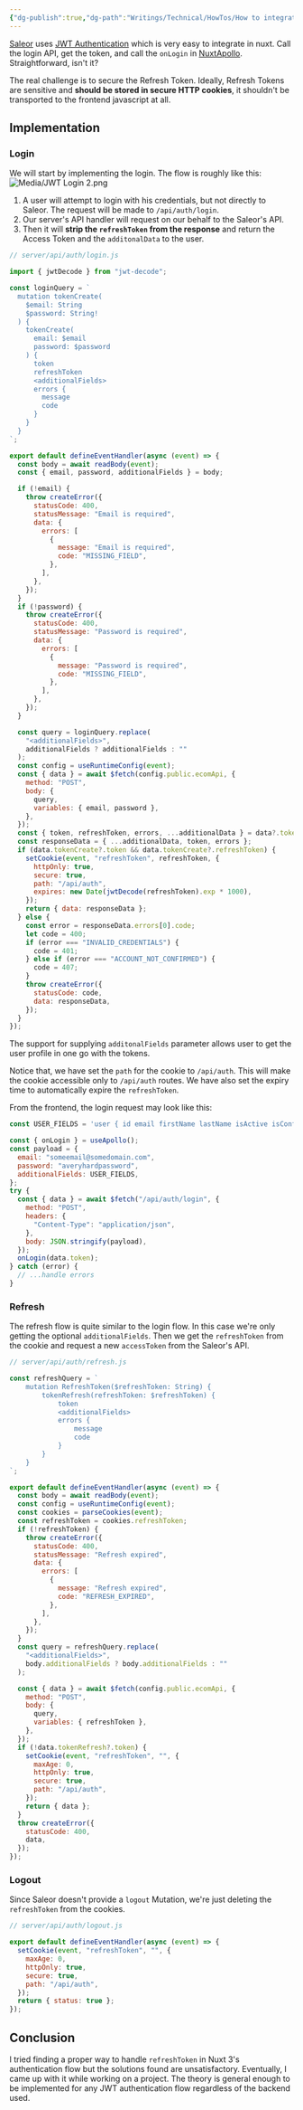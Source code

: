 ```yaml
---
{"dg-publish":true,"dg-path":"Writings/Technical/HowTos/How to integrate Saleor JWT in Nuxt 3.md","permalink":"/writings/technical/how-tos/how-to-integrate-saleor-jwt-in-nuxt-3/","title":"How to integrate Saleor JWT in Nuxt 3","tags":["technical","how-to","nuxt3","nuxt","apollo","graphql","saleor","jwt","django"]}
---
```



[Saleor](https://saleor.io) uses [JWT Authentication](https://docs.saleor.io/docs/3.x/api-usage/authentication) which is very easy to integrate in nuxt. Call the login API, get the token, and call the `onLogin` in [NuxtApollo](https://apollo.nuxtjs.org/recipes/authentication). Straightforward, isn't it?

The real challenge is to secure the Refresh Token. Ideally, Refresh Tokens are sensitive and **should be stored in secure HTTP cookies**, it shouldn't be transported to the frontend javascript at all.

## Implementation
### Login
We will start by implementing the login. The flow is roughly like this:
![Media/JWT Login 2.png](/img/user/Media/JWT%20Login%202.png)

1. A user will attempt to login with his credentials, but not directly to Saleor. The request will be made to `/api/auth/login`.
2. Our server's API handler will request on our behalf to the Saleor's API.
3. Then it will **strip the `refreshToken` from the response** and return the Access Token and the `additonalData` to the user.

```javascript
// server/api/auth/login.js

import { jwtDecode } from "jwt-decode";

const loginQuery = `
  mutation tokenCreate(
    $email: String
    $password: String!
  ) {
    tokenCreate(
      email: $email
      password: $password
    ) {
      token
      refreshToken
      <additionalFields>
      errors {
        message
        code
      }
    }
  }
`;

export default defineEventHandler(async (event) => {
  const body = await readBody(event);
  const { email, password, additionalFields } = body;

  if (!email) {
    throw createError({
      statusCode: 400,
      statusMessage: "Email is required",
      data: {
        errors: [
          {
            message: "Email is required",
            code: "MISSING_FIELD",
          },
        ],
      },
    });
  }
  if (!password) {
    throw createError({
      statusCode: 400,
      statusMessage: "Password is required",
      data: {
        errors: [
          {
            message: "Password is required",
            code: "MISSING_FIELD",
          },
        ],
      },
    });
  }

  const query = loginQuery.replace(
    "<additionalFields>",
    additionalFields ? additionalFields : ""
  );
  const config = useRuntimeConfig(event);
  const { data } = await $fetch(config.public.ecomApi, {
    method: "POST",
    body: {
      query,
      variables: { email, password },
    },
  });
  const { token, refreshToken, errors, ...additionalData } = data?.tokenCreate;
  const responseData = { ...additionalData, token, errors };
  if (data.tokenCreate?.token && data.tokenCreate?.refreshToken) {
    setCookie(event, "refreshToken", refreshToken, {
      httpOnly: true,
      secure: true,
      path: "/api/auth",
      expires: new Date(jwtDecode(refreshToken).exp * 1000),
    });
    return { data: responseData };
  } else {
    const error = responseData.errors[0].code;
    let code = 400;
    if (error === "INVALID_CREDENTIALS") {
      code = 401;
    } else if (error === "ACCOUNT_NOT_CONFIRMED") {
      code = 407;
    }
    throw createError({
      statusCode: code,
      data: responseData,
    });
  }
});

```

The support for supplying `additonalFields` parameter allows user to get the user profile in one go with the tokens.

Notice that, we have set the `path` for the cookie to `/api/auth`. This will make the cookie accessible only to `/api/auth` routes. We have also set the expiry time to automatically expire the `refreshToken`.

From the frontend, the login request may look like this:

```javascript
const USER_FIELDS = 'user { id email firstName lastName isActive isConfirmed metafields(keys: ["gender"])';

const { onLogin } = useApollo();
const payload = {
  email: "someemail@somedomain.com",
  password: "averyhardpassword",
  additionalFields: USER_FIELDS,
};
try {
  const { data } = await $fetch("/api/auth/login", {
    method: "POST",
    headers: {
      "Content-Type": "application/json",
    },
    body: JSON.stringify(payload),
  });
  onLogin(data.token);
} catch (error) {
  // ...handle errors
}

```

### Refresh
The refresh flow is quite similar to the login flow. In this case we're only getting the optional `additionalFields`. Then we get the `refreshToken` from the cookie and request a new `accessToken` from the Saleor's API.

```javascript
// server/api/auth/refresh.js

const refreshQuery = `
    mutation RefreshToken($refreshToken: String) {
        tokenRefresh(refreshToken: $refreshToken) {
            token
            <additionalFields>
            errors {
                message
                code
            }
        }
    }
`;

export default defineEventHandler(async (event) => {
  const body = await readBody(event);
  const config = useRuntimeConfig(event);
  const cookies = parseCookies(event);
  const refreshToken = cookies.refreshToken;
  if (!refreshToken) {
    throw createError({
      statusCode: 400,
      statusMessage: "Refresh expired",
      data: {
        errors: [
          {
            message: "Refresh expired",
            code: "REFRESH_EXPIRED",
          },
        ],
      },
    });
  }
  const query = refreshQuery.replace(
    "<additionalFields>",
    body.additionalFields ? body.additionalFields : ""
  );

  const { data } = await $fetch(config.public.ecomApi, {
    method: "POST",
    body: {
      query,
      variables: { refreshToken },
    },
  });
  if (!data.tokenRefresh?.token) {
    setCookie(event, "refreshToken", "", {
      maxAge: 0,
      httpOnly: true,
      secure: true,
      path: "/api/auth",
    });
    return { data };
  }
  throw createError({
    statusCode: 400,
    data,
  });
});

```

### Logout
Since Saleor doesn't provide a `logout` Mutation, we're just deleting the `refreshToken` from the cookies.

```javascript
// server/api/auth/logout.js

export default defineEventHandler(async (event) => {
  setCookie(event, "refreshToken", "", {
    maxAge: 0,
    httpOnly: true,
    secure: true,
    path: "/api/auth",
  });
  return { status: true };
});
```

## Conclusion
I tried finding a proper way to handle `refreshToken` in Nuxt 3's authentication flow but the solutions found are unsatisfactory. Eventually, I came up with it while working on a project. The theory is general enough to be implemented for any JWT authentication flow regardless of the backend used.